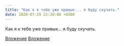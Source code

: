 ```yaml
---
title: "Как я к тебе уже привык... я буду скучать."
date: 2020-07-29 22:30:00 +0300
---
```


Как я к тебе уже привык... я буду скучать.


[Вложение](/assets/vk_photos/3/Y3Ay5v3BTGU.jpg)
[Вложение](/assets/vk_photos/3/Y0f9iAHwa3c.jpg)
